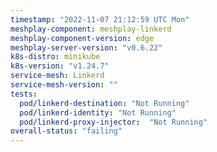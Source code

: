 ```yaml
---
timestamp: "2022-11-07 21:12:59 UTC Mon"
meshplay-component: meshplay-linkerd
meshplay-component-version: edge
meshplay-server-version: "v0.6.22"
k8s-distro: minikube
k8s-version: "v1.24.7"
service-mesh: Linkerd
service-mesh-version: ""
tests:
  pod/linkerd-destination: "Not Running"
  pod/linkerd-identity: "Not Running"
  pod/linkerd-proxy-injector:  "Not Running"
overall-status: "failing"
---
```

